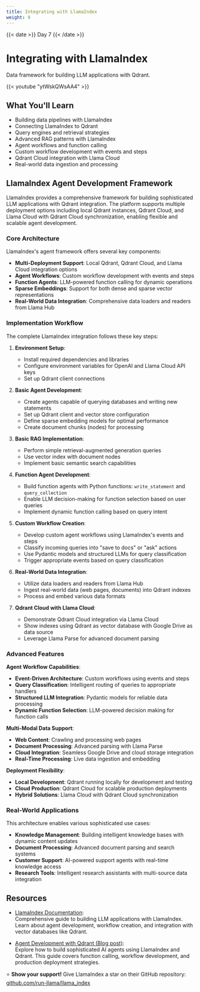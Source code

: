 ```yaml
---
title: Integrating with LlamaIndex
weight: 9
---
```


{{< date >}} Day 7 {{< /date >}}

# Integrating with LlamaIndex

Data framework for building LLM applications with Qdrant.

{{< youtube "ytWskQWsAA4" >}}

## What You'll Learn

- Building data pipelines with LlamaIndex
- Connecting LlamaIndex to Qdrant
- Query engines and retrieval strategies
- Advanced RAG patterns with LlamaIndex
- Agent workflows and function calling
- Custom workflow development with events and steps
- Qdrant Cloud integration with Llama Cloud
- Real-world data ingestion and processing

## LlamaIndex Agent Development Framework

LlamaIndex provides a comprehensive framework for building sophisticated LLM applications with Qdrant integration. The platform supports multiple deployment options including local Qdrant instances, Qdrant Cloud, and Llama Cloud with Qdrant Cloud synchronization, enabling flexible and scalable agent development.

### Core Architecture

LlamaIndex's agent framework offers several key components:

- **Multi-Deployment Support**: Local Qdrant, Qdrant Cloud, and Llama Cloud integration options
- **Agent Workflows**: Custom workflow development with events and steps
- **Function Agents**: LLM-powered function calling for dynamic operations
- **Sparse Embeddings**: Support for both dense and sparse vector representations
- **Real-World Data Integration**: Comprehensive data loaders and readers from Llama Hub

### Implementation Workflow

The complete LlamaIndex integration follows these key steps:

1. **Environment Setup**:
   - Install required dependencies and libraries
   - Configure environment variables for OpenAI and Llama Cloud API keys
   - Set up Qdrant client connections

2. **Basic Agent Development**:
   - Create agents capable of querying databases and writing new statements
   - Set up Qdrant client and vector store configuration
   - Define sparse embedding models for optimal performance
   - Create document chunks (nodes) for processing

3. **Basic RAG Implementation**:
   - Perform simple retrieval-augmented generation queries
   - Use vector index with document nodes
   - Implement basic semantic search capabilities

4. **Function Agent Development**:
   - Build function agents with Python functions: `write_statement` and `query_collection`
   - Enable LLM decision-making for function selection based on user queries
   - Implement dynamic function calling based on query intent

5. **Custom Workflow Creation**:
   - Develop custom agent workflows using LlamaIndex's events and steps
   - Classify incoming queries into "save to docs" or "ask" actions
   - Use Pydantic models and structured LLMs for query classification
   - Trigger appropriate events based on query classification

6. **Real-World Data Integration**:
   - Utilize data loaders and readers from Llama Hub
   - Ingest real-world data (web pages, documents) into Qdrant indexes
   - Process and embed various data formats

7. **Qdrant Cloud with Llama Cloud**:
   - Demonstrate Qdrant Cloud integration via Llama Cloud
   - Show indexes using Qdrant as vector database with Google Drive as data source
   - Leverage Llama Parse for advanced document parsing

### Advanced Features

**Agent Workflow Capabilities**:
- **Event-Driven Architecture**: Custom workflows using events and steps
- **Query Classification**: Intelligent routing of queries to appropriate handlers
- **Structured LLM Integration**: Pydantic models for reliable data processing
- **Dynamic Function Selection**: LLM-powered decision making for function calls

**Multi-Modal Data Support**:
- **Web Content**: Crawling and processing web pages
- **Document Processing**: Advanced parsing with Llama Parse
- **Cloud Integration**: Seamless Google Drive and cloud storage integration
- **Real-Time Processing**: Live data ingestion and embedding

**Deployment Flexibility**:
- **Local Development**: Qdrant running locally for development and testing
- **Cloud Production**: Qdrant Cloud for scalable production deployments
- **Hybrid Solutions**: Llama Cloud with Qdrant Cloud synchronization

### Real-World Applications

This architecture enables various sophisticated use cases:

- **Knowledge Management**: Building intelligent knowledge bases with dynamic content updates
- **Document Processing**: Advanced document parsing and search systems
- **Customer Support**: AI-powered support agents with real-time knowledge access
- **Research Tools**: Intelligent research assistants with multi-source data integration

## Resources

- [LlamaIndex Documentation](https://docs.llamaindex.ai/):  
  Comprehensive guide to building LLM applications with LlamaIndex. Learn about agent development, workflow creation, and integration with vector databases like Qdrant.

- [Agent Development with Qdrant (Blog post)](https://qdrant.tech/blog/agent-development/):  
  Explore how to build sophisticated AI agents using LlamaIndex and Qdrant. This guide covers function calling, workflow development, and production deployment strategies.

⭐ **Show your support!** Give LlamaIndex a star on their GitHub repository: [github.com/run-llama/llama_index](https://github.com/run-llama/llama_index)

